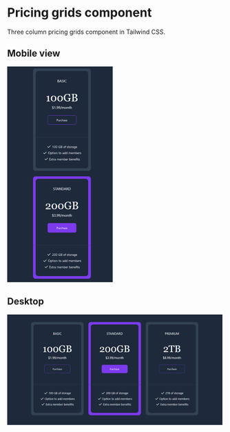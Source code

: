 # Pricing grids component

Three column pricing grids component in Tailwind CSS.

## Mobile view

![Mobile screenshot](./img/mobile%20view.png)

## Desktop

![Desktop screenshot](./img/desktop%20view.png)
